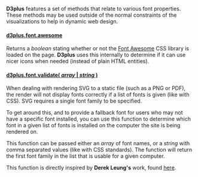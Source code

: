 **D3plus** features a set of methods that relate to various font properties. These methods may be used outside of the normal constraints of the visualizations to help in dynamic web design.

#### <a name="awesome" href="#wiki-awesome">d3plus.font.awesome</a>


Returns a *boolean* stating whether or not the [Font Awesome](Dependencies#wiki-fontawesome) CSS library is loaded on the page. **D3plus** uses this internally to determine if it can use nicer icons when needed (instead of plain HTML entities).

#### <a name="validate" href="#wiki-validate">d3plus.font.validate( *array* | *string* )</a>

When dealing with rendering SVG to a static file (such as a PNG or PDF), the render will not display fonts correctly if a list of fonts is given (like with CSS). SVG requires a single font family to be specified.

To get around this, and to provide a fallback font for users who may not have a specific font installed, you can use this function to determine which font in a given list of fonts is installed on the computer the site is being rendered on.

This function can be passed either an *array* of font names, or a *string* with comma separated values (like with CSS standards). The function will return the first font family in the list that is usable for a given computer.

This function is directly inspired by **Derek Leung's** work, found [here](http://derek1906.site50.net/works/jfont.php).
